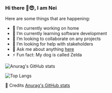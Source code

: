 ### Hi there 👋😎️, I am Nei


Here are some things that are happening: 

- 🔭 I’m currently working on home
- 🌱 I’m currently learning software development
- 👯 I’m looking to collaborate on any projects
- 🤔 I’m looking for help with stakeholders
- 💬 Ask me about anything [here](https://github.com/NeiTDutra/NeiTDutra/issues)
- ⚡ Fun fact: My dog is called Zelda

![Anurag's GitHub stats](https://github-readme-stats.vercel.app/api?username=NeiTDutra&show_icons=true&theme=onedark)

![Top Langs](https://github-readme-stats.vercel.app/api/top-langs/?username=NeiTDutra&layout=compact&theme=onedark&langs_count=10)

🤝️ Credits [Anurag's GitHub stats](https://github.com/anuraghazra/github-readme-stats)

